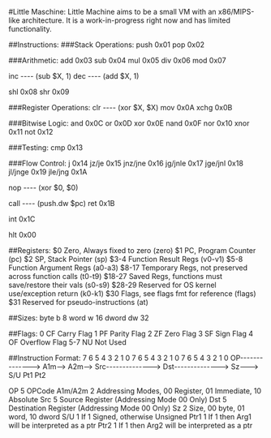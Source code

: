 #Little Maschine:
Little Machine aims to be a small VM with an x86/MIPS-like architecture. It is a work-in-progress right now and has limited functionality.

##Instructions:
###Stack Operations:
  push      0x01
  pop       0x02

###Arithmetic:
  add       0x03
  sub       0x04
  mul       0x05
  div       0x06
  mod       0x07

  inc       ----  (sub $X, 1)
  dec       ----  (add $X, 1)

  shl       0x08
  shr       0x09

###Register Operations:
  clr       ----  (xor $X, $X)
  mov       0x0A
  xchg      0x0B

###Bitwise Logic:
  and       0x0C
  or        0x0D
  xor       0x0E
  nand      0x0F
  nor       0x10
  xnor      0x11
  not       0x12

###Testing:
  cmp       0x13

###Flow Control:
  j         0x14
  jz/je     0x15
  jnz/jne   0x16
  jg/jnle   0x17
  jge/jnl   0x18
  jl/jnge   0x19
  jle/jng   0x1A

  nop       ----  (xor $0, $0)

  call      ----  (push.dw $pc)
  ret       0x1B

  int       0x1C

  hlt       0x00


##Registers:
  $0      Zero, Always fixed to zero (zero)
  $1      PC, Program Counter (pc)
  $2      SP, Stack Pointer (sp)
  $3-4    Function Result Regs (v0-v1)
  $5-8    Function Argument Regs (a0-a3)
  $8-17   Temporary Regs, not preserved across function calls (t0-t9)
  $18-27  Saved Regs, functions must save/restore their vals (s0-s9)
  $28-29  Reserved for OS kernel use/exception return (k0-k1)
  $30     Flags, see flags fmt for reference (flags)
  $31     Reserved for pseudo-instructions (at)

##Sizes:
  byte    b   8
  word    w   16
  dword   dw  32

##Flags:
  0       CF  Carry Flag
  1       PF  Parity Flag
  2       ZF  Zero Flag
  3       SF  Sign Flag
  4       OF  Overflow Flag
  5-7     NU  Not Used

##Instruction Format:
  7   6   5   4   3   2   1   0   7   6   5   4   3   2   1   0   7   6   5   4   3   2   1   0
  OP-------------->  A1m-->  A2m-->  Src-------------->  Dst-------------->  Sz--->  S/U Pt1 Pt2

  OP      5   OPCode
  A1m/A2m 2   Addressing Modes, 00 Register, 01 Immediate, 10 Absolute
  Src     5   Source Register (Addressing Mode 00 Only)
  Dst     5   Destination Register (Addressing Mode 00 Only)
  Sz      2   Size, 00 byte, 01 word, 10 dword
  S/U     1   If 1 Signed, otherwise Unsigned
  Ptr1    1   If 1 then Arg1 will be interpreted as a ptr
  Ptr2    1   If 1 then Arg2 will be interpreted as a ptr
